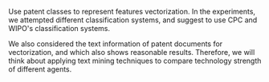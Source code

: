 Use patent classes to represent features vectorization. In the experiments, we attempted different classification systems, and suggest to use CPC and WIPO's classification systems.

We also considered the text information of patent documents for vectorization, and which also shows reasonable results. Therefore, we will think about applying text mining techniques to compare technology strength of different agents.
